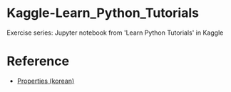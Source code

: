 # Kaggle-Learn_Python_Tutorials
Exercise series: Jupyter notebook from 'Learn Python Tutorials' in Kaggle   

# Reference
- [Properties (korean)](https://dojang.io/mod/page/view.php?id=2476)
